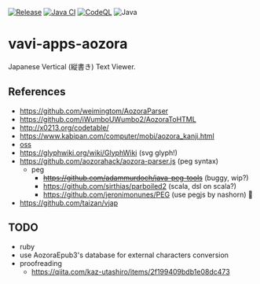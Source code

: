 [![Release](https://jitpack.io/v/umjammer/vavi-apps-aozora.svg)](https://jitpack.io/#umjammer/vavi-apps-aozora)
[![Java CI](https://github.com/umjammer/vavi-apps-aozora/actions/workflows/maven.yml/badge.svg)](https://github.com/umjammer/vavi-apps-aozora/actions/workflows/maven.yml)
[![CodeQL](https://github.com/umjammer/vavi-apps-aozora/actions/workflows/codeql-analysis.yml/badge.svg)](https://github.com/umjammer/vavi-apps-aozora/actions/workflows/codeql-analysis.yml)
![Java](https://img.shields.io/badge/Java-8-b07219)

# vavi-apps-aozora

Japanese Vertical (縦書き) Text Viewer.

## References

 * https://github.com/weimingtom/AozoraParser
 * https://github.com/iWumboUWumbo2/AozoraToHTML
 * http://x0213.org/codetable/
 * https://www.kabipan.com/computer/mobi/aozora_kanji.html
 * [oss](https://gist.github.com/takahashim/804099c7ab9bf23ceb07)
 * https://glyphwiki.org/wiki/GlyphWiki (svg glyph!)
 * https://github.com/aozorahack/aozora-parser.js (peg syntax)
    * peg
        * ~~https://github.com/adammurdoch/java-peg-tools~~ (buggy, wip?)
        * https://github.com/sirthias/parboiled2 (scala, dsl on scala?)
        * https://github.com/jeronimonunes/PEG (use pegjs by nashorn) 🎯
 * https://github.com/taizan/vjap

## TODO

 * ruby
 * use AozoraEpub3's database for external characters conversion
 * proofreading
   * https://qiita.com/kaz-utashiro/items/2f199409bdb1e08dc473
